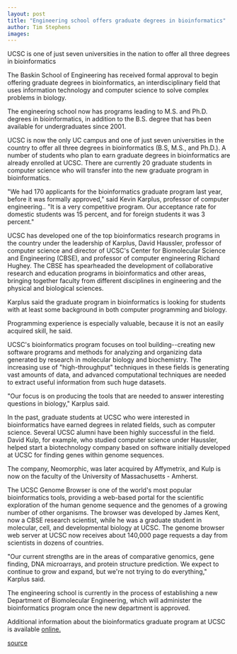 ```yaml
---
layout: post
title: "Engineering school offers graduate degrees in bioinformatics"
author: Tim Stephens
images:
---
```


UCSC is one of just seven universities in the nation to offer all three degrees in bioinformatics

The Baskin School of Engineering has received formal approval to begin offering graduate degrees in bioinformatics, an interdisciplinary field that uses information technology and computer science to solve complex problems in biology.

The engineering school now has programs leading to M.S. and Ph.D. degrees in bioinformatics, in addition to the B.S. degree that has been available for undergraduates since 2001.  

UCSC is now the only UC campus and one of just seven universities in the country to offer all three degrees in bioinformatics (B.S, M.S., and Ph.D.). A number of students who plan to earn graduate degrees in bioinformatics are already enrolled at UCSC. There are currently 20 graduate students in computer science who will transfer into the new graduate program in bioinformatics.   

"We had 170 applicants for the bioinformatics graduate program last year, before it was formally approved," said Kevin Karplus, professor of computer engineering.. "It is a very competitive program. Our acceptance rate for domestic students was 15 percent, and for foreign students it was 3 percent."  

UCSC has developed one of the top bioinformatics research programs in the country under the leadership of Karplus, David Haussler, professor of computer science and director of UCSC's Center for Biomolecular Science and Engineering (CBSE), and professor of computer engineering Richard Hughey. The CBSE has spearheaded the development of collaborative research and education programs in bioinformatics and other areas, bringing together faculty from different disciplines in engineering and the physical and biological sciences.  

Karplus said the graduate program in bioinformatics is looking for students with at least some background in both computer programming and biology.

Programming experience is especially valuable, because it is not an easily acquired skill, he said.   

UCSC's bioinformatics program focuses on tool building--creating new software programs and methods for analyzing and organizing data generated by research in molecular biology and biochemistry. The increasing use of "high-throughput" techniques in these fields is generating vast amounts of data, and advanced computational techniques are needed to extract useful information from such huge datasets.   

"Our focus is on producing the tools that are needed to answer interesting questions in biology," Karplus said.  

In the past, graduate students at UCSC who were interested in bioinformatics have earned degrees in related fields, such as computer science. Several UCSC alumni have been highly successful in the field. David Kulp, for example, who studied computer science under Haussler, helped start a biotechnology company based on software initially developed at UCSC for finding genes within genome sequences.

The company, Neomorphic, was later acquired by Affymetrix, and Kulp is now on the faculty of the University of Massachusetts - Amherst.   

The UCSC Genome Browser is one of the world's most popular bioinformatics tools, providing a web-based portal for the scientific exploration of the human genome sequence and the genomes of a growing number of other organisms. The browser was developed by James Kent, now a CBSE research scientist, while he was a graduate student in molecular, cell, and developmental biology at UCSC. The genome browser web server at UCSC now receives about 140,000 page requests a day from scientists in dozens of countries.  

"Our current strengths are in the areas of comparative genomics, gene finding, DNA microarrays, and protein structure prediction. We expect to continue to grow and expand, but we're not trying to do everything," Karplus said.  

The engineering school is currently in the process of establishing a new Department of Biomolecular Engineering, which will administer the bioinformatics program once the new department is approved.   

Additional information about the bioinformatics graduate program at UCSC is available [online.][1]   

[1]: http://www.soe.ucsc.edu/programs/bioinformatics/

[source](http://www1.ucsc.edu/currents/03-04/12-08/CURRENTS%20ONLINE/03-04/11-03/bioinformatics.html "Permalink to bioinformatics")
